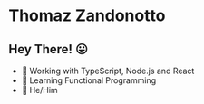 # Thomaz Zandonotto

## Hey There! 😛

- 🔭 Working with TypeScript, Node.js and React
- 🌱 Learning Functional Programming
- 🤗 He/Him

